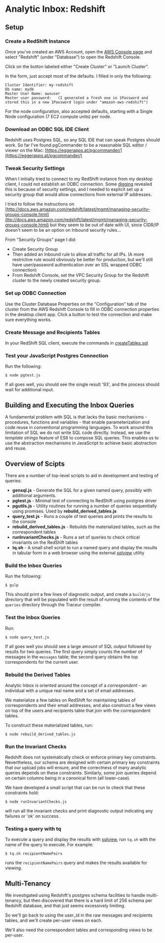 # Analytic Inbox:  Redshift

## Setup

### Create a RedShift Instance

Once you've created an AWS Account, open the [AWS Console page](https://console.aws.amazon.com/console/home?region=us-west-2) and select "Redshift" (under "Database") to open the Redshift Console.

Click on the button labeled either "Create Cluster" or "Launch Cluster".

In the form, just accept most of the defaults. I filled in only the following:

    Cluster Identifier: my-redshift
    Db name: mydb
    Master User Name: awsuser
    Master user password:   (I generated a fresh one in 1Password and stored this in a new 1Password login under "amazon-aws-redshift")
  
For the node configuration, also accepted defaults, starting with a Single Node configuration (7 EC2 compute units) per node.

### Download an ODBC SQL IDE Client

Redshift uses Postgres SQL, so any SQL IDE that can speak Postgres should work.
So far I've found pgCommander to be a reasonable SQL editor / viewer on the Mac: [https://eggerapps.at/pgcommander/](https://eggerapps.at/pgcommander/)

### Tweak Security Settings

When I initially tried to connect to my RedShift instance from my desktop client, I could not establish an ODBC connection. Some [digging](http://docs.aws.amazon.com/redshift/latest/mgmt/connecting-refusal-failure-issues.html) revealed this is because of security settings, and I needed to explicit set up a security group that would allow connections from external IP addresses.

I tried to follow the instructions on [http://docs.aws.amazon.com/redshift/latest/mgmt/managing-security-groups-console.html](ttp://docs.aws.amazon.com/redshift/latest/mgmt/managing-security-groups-console.html) but they seem to be out of date with UI, since CIDR/IP doesn't seem to be an option on Inbound security rules...

From "Security Groups" page I did:

  * Create Security Group
  * Then added an Inbound rule to allow all traffic for all IPs.  (A more restrictive rule would obviously be better for production, but we'll still have user/password authentication over an SSL wrapped ODBC connection)
  * From Redshift Console, set the VPC Security Group for the Redshift cluster to the newly created security group.

### Set up ODBC Connection

Use the Cluster Database Properties on the "Configuration" tab of the cluster from the AWS Redshift Console to fill in ODBC connection properties in the desktop client app.  Click a button to test the connection and make sure everything works.

### Create Message and Recipients Tables

In your RedShift SQL client, execute the commands in [createTables.sql](analytics_db/createTables.sql)

### Test your JavaScript Postgres Connection

Run the following:

    $ node pgtest.js

If all goes well, you should see the single result '93', and the process should wait for additional input.

## Building and Executing the Inbox Queries

A fundamental problem with SQL is that lacks the basic mechanisms - procedures, functions and variables - that enable parameterization and code reuse in conventional programming languages. To work around this limitation of SQL we do not
write SQL code directly.  Instead, we use the *template strings* feature of ES6 to compose SQL queries. This enables
us to use the abstraction mechanisms in JavaScript to achieve basic abstraction and reuse.

## Overview of Scipts

There are a number of top-level scripts to aid in development and testing of queries:

- **gensql.js** - Generate the SQL for a given named query, possibly with additional arguments.
- **pgtest.js** - Minimal test of connecting to RedShift using postgres driver
- **pgutils.js** - Utility routines for running a number of queries sequentially using promises. Used by **rebuild_derived_tables.js**
- **query_test.js** - Runs a couple of test queries and prints the results to the console
- **rebuild_derived_tables.js** - Rebuilds the materialized tables, such as the correspondent tables
- **runInvariantChecks.js** - Runs a set of queries to check critical invariants on the RedShift tables
- **tq.sh** - A small shell script to run a named query and display the results in tabular form in a web browser using the external 
[sqlview](https://github.com/antonycourtney/sqlview) utility

### Build the Inbox Queries

Run the following:

    $ gulp

This should print a few lines of diagnostic output, and create a `build/js` directory that will be populated with the result of running the contents of the `queries` directory through the Traceur compiler.

### Test the Inbox Queries

Run:

    $ node query_test.js

If all goes well you should see a large amount of SQL output followed by results for two queries.  The first query simply counts the number of messages in the `messages` table; the second query obtains the top correspondents for the current user.

### Rebuild the Derived Tables

Analytic Inbox is oriented around the concept of a *correspondent* - an individual with a unique real name and a set of email addresses.

We materialize a few tables on RedShift for maintaining tables of correspondents and their email addresses, and also construct a few views on top of the users and recipients table that join with the correspondent tables.

To construct these materialized tables, run:

    $ node rebuild_derived_tables.js

### Run the Invariant Checks

Redshift does not systematically check or enforce primary key constraints.  Nevertheless, our schema are designed with certain
primary key constraints that our upload jobs will ensure, and the correctness of many analytic queries 
depends on these constraints.
Similarly, some join queries depend on certain columns being in a canonical form (all lower-case).

We have developed a small script that can be run to check that these constraints hold:

    $ node runInvariantChecks.js

will run all the invariant checks and print diagnostic output indicating any failures or 'ok' on success.

### Testing a query with tq

To execute a query and display the results with [sqlview](https://github.com/antonycourtney/sqlview), run `tq.sh` with the name of the query to execute.  For example:

    $ tq.sh recipientNamePairs

runs the `recipientNamePairs` query and makes the results available for viewing.


## Multi-Tenancy

We investigated using Redshift's postgres schema facilities to handle multi-tenancy, but then discovered that there is a hard limit of 256 schema per Redshift database, and that just seems excessively limiting.

So we'll go back to using the user_id in the raw messages and recipients tables, and we'll create per-user views on each.

We'll also need the correspondent tables and corresponding views to be per-user.
